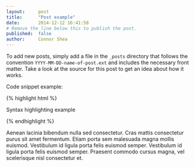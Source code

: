 ```yaml
---
layout:     post
title:      "Post example"
date:       2014-12-12 16:41:58
# Remove the line below this to publish the post.
published:  false
author:     Connor Shea
---
```


To add new posts, simply add a file in the `_posts` directory that follows the convention `YYYY-MM-DD-name-of-post.ext` and includes the necessary front matter. Take a look at the source for this post to get an idea about how it works.

Code snippet example:

{% highlight html %}
<div class="class">
  <p>Syntax highlighting example</p>
</div>
{% endhighlight %}

Aenean lacinia bibendum nulla sed consectetur. Cras mattis consectetur purus sit amet fermentum. Etiam porta sem malesuada magna mollis euismod. Vestibulum id ligula porta felis euismod semper. Vestibulum id ligula porta felis euismod semper. Praesent commodo cursus magna, vel scelerisque nisl consectetur et.
